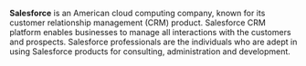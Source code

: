 **Salesforce** is an American cloud computing company, known for its customer relationship management (CRM) product. Salesforce CRM platform enables businesses to manage all interactions with the customers and prospects. Salesforce professionals are the individuals who are adept in using Salesforce products for consulting, administration and development.
